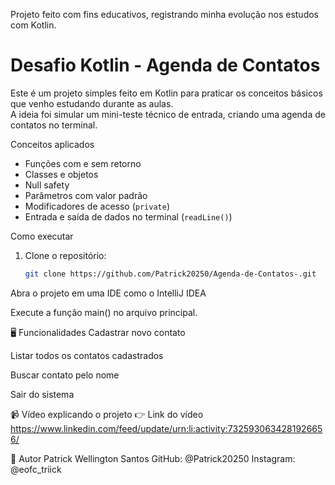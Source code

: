 Projeto feito com fins educativos, registrando minha evolução nos estudos com Kotlin.
#  Desafio Kotlin - Agenda de Contatos

Este é um projeto simples feito em Kotlin para praticar os conceitos básicos que venho estudando durante as aulas.  
A ideia foi simular um mini-teste técnico de entrada, criando uma agenda de contatos no terminal.

 Conceitos aplicados

- Funções com e sem retorno
- Classes e objetos
- Null safety
- Parâmetros com valor padrão
- Modificadores de acesso (`private`)
- Entrada e saída de dados no terminal (`readLine()`)

 Como executar

1. Clone o repositório:
   ```bash
   git clone https://github.com/Patrick20250/Agenda-de-Contatos-.git
   
Abra o projeto em uma IDE como o IntelliJ IDEA

Execute a função main() no arquivo principal.

🖥️ Funcionalidades
Cadastrar novo contato

Listar todos os contatos cadastrados

Buscar contato pelo nome

Sair do sistema

📹 Vídeo explicando o projeto
👉 Link do vídeo https://www.linkedin.com/feed/update/urn:li:activity:7325930634281926656/

👤 Autor
Patrick Wellington Santos
GitHub: @Patrick20250
Instagram: @eofc_triick


